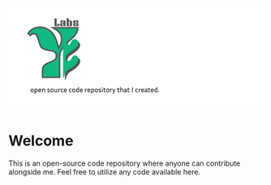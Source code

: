 ![Logo](./assets/banner.png)


# Welcome
This is an open-source code repository where anyone can contribute alongside me. Feel free to utilize any code available here.

